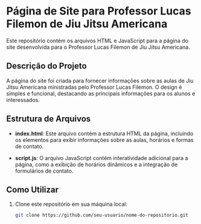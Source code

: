 # Página de Site para Professor Lucas Filemon de Jiu Jitsu Americana

Este repositório contém os arquivos HTML e JavaScript para a página do site desenvolvida para o Professor Lucas Filemon de Jiu Jitsu Americana.

## Descrição do Projeto

A página do site foi criada para fornecer informações sobre as aulas de Jiu Jitsu Americana ministradas pelo Professor Lucas Filemon. O design é simples e funcional, destacando as principais informações para os alunos e interessados.

## Estrutura de Arquivos

- **index.html**: Este arquivo contém a estrutura HTML da página, incluindo os elementos para exibir informações sobre as aulas, horários e formas de contato.

- **script.js**: O arquivo JavaScript contém interatividade adicional para a página, como a exibição de horários dinâmicos e a integração de formulários de contato.

## Como Utilizar

1. Clone este repositório em sua máquina local:

   ```bash
   git clone https://github.com/seu-usuario/nome-do-repositorio.git
